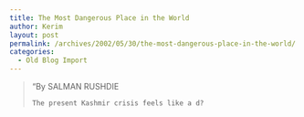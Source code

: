 ```yaml
---
title: The Most Dangerous Place in the World
author: Kerim
layout: post
permalink: /archives/2002/05/30/the-most-dangerous-place-in-the-world/
categories:
  - Old Blog Import
---
```


>   &#8220;By SALMAN RUSHDIE 
>   
>   
>     The present Kashmir crisis feels like a d?
>   
>   

>   
>  